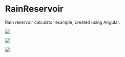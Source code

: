 # RainReservoir

Rain reservoir calculator example, created using Angular.

![](../../Users/pc/Desktop/limit.png)

![](../../Users/pc/Desktop/gettingFull.png)

![](../../Users/pc/Desktop/full.png)



